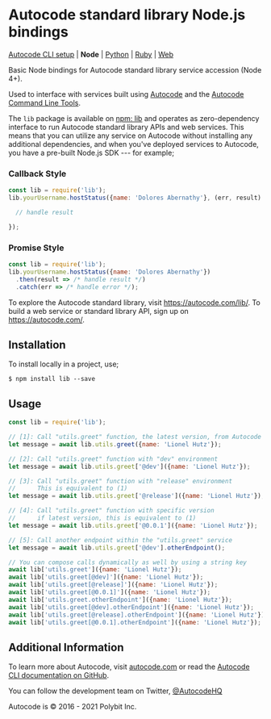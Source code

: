 # Autocode standard library Node.js bindings

[Autocode CLI setup](https://github.com/stdlib/lib) |
**Node** |
[Python](https://github.com/stdlib/lib-python) |
[Ruby](https://github.com/stdlib/lib-ruby) |
[Web](https://github.com/stdlib/lib-js)

Basic Node bindings for Autocode standard library service accession (Node 4+).

Used to interface with services built using [Autocode](https://autocode.com) and
the [Autocode Command Line Tools](https://github.com/stdlib/lib).

The `lib` package is available on [npm: lib](https://npmjs.org/package/lib) and
operates as zero-dependency interface to run Autocode standard library APIs and
web services. This means that you can utilize any service on Autocode without
installing any additional dependencies, and when you've deployed services to Autocode,
you have a pre-built Node.js SDK --- for example;

### Callback Style

```javascript
const lib = require('lib');
lib.yourUsername.hostStatus({name: 'Dolores Abernathy'}, (err, result) => {

  // handle result

});
```

### Promise Style

```javascript
const lib = require('lib');
lib.yourUsername.hostStatus({name: 'Dolores Abernathy'})
  .then(result => /* handle result */)
  .catch(err => /* handle error */);
```

To explore the Autocode standard library, visit https://autocode.com/lib/.
To build a web service or standard library API, sign up on https://autocode.com/.

## Installation

To install locally in a project, use;

```shell
$ npm install lib --save
```

## Usage

```javascript
const lib = require('lib');

// [1]: Call "utils.greet" function, the latest version, from Autocode
let message = await lib.utils.greet({name: 'Lionel Hutz'});

// [2]: Call "utils.greet" function with "dev" environment
let message = await lib.utils.greet['@dev']({name: 'Lionel Hutz'});

// [3]: Call "utils.greet" function with "release" environment
//      This is equivalent to (1)
let message = await lib.utils.greet['@release']({name: 'Lionel Hutz'});

// [4]: Call "utils.greet" function with specific version
//      if latest version, this is equivalent to (1)
let message = await lib.utils.greet['@0.0.1']({name: 'Lionel Hutz'});

// [5]: Call another endpoint within the "utils.greet" service
let message = await lib.utils.greet['@dev'].otherEndpoint();

// You can compose calls dynamically as well by using a string key
await lib['utils.greet']({name: 'Lionel Hutz'});
await lib['utils.greet[@dev]']({name: 'Lionel Hutz'});
await lib['utils.greet[@release]']({name: 'Lionel Hutz'});
await lib['utils.greet[@0.0.1]']({name: 'Lionel Hutz'});
await lib['utils.greet.otherEndpoint']({name: 'Lionel Hutz'});
await lib['utils.greet[@dev].otherEndpoint']({name: 'Lionel Hutz'});
await lib['utils.greet[@release].otherEndpoint']({name: 'Lionel Hutz'});
await lib['utils.greet[@0.0.1].otherEndpoint']({name: 'Lionel Hutz'});
```

## Additional Information

To learn more about Autocode, visit [autocode.com](https://autocode.com) or read the
[Autocode CLI documentation on GitHub](https://github.com/stdlib/lib).

You can follow the development team on Twitter, [@AutocodeHQ](https://twitter.com/AutocodeHQ)

Autocode is &copy; 2016 - 2021 Polybit Inc.
